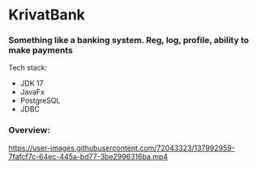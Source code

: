 # KrivatBank
### Something like a banking system. Reg, log, profile, ability to make payments

Tech stack:
 - JDK 17
 - JavaFx
 - PostgreSQL
 - JDBC


### Overview:
https://user-images.githubusercontent.com/72043323/137992959-7fafcf7c-64ec-445a-bd77-3be2996316ba.mp4

